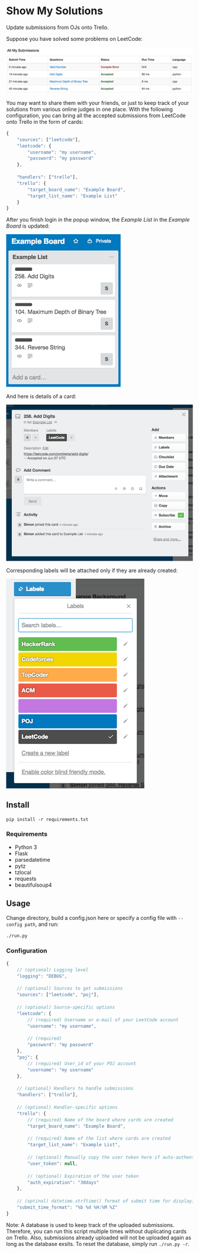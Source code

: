 # Show My Solutions
Update submissions from OJs onto Trello.

Suppose you have solved some problems on LeetCode:

![Submissions](resources/submissions.png "Submissions")

You may want to share them with your friends, or just to keep track of your solutions from various online judges in one place. With the following configuration, you can bring all the accepted submissions from LeetCode onto Trello in the form of cards:

```js
{
    "sources": ["leetcode"],
    "leetcode": {
        "username": "my username",
        "password": "my password"
    },
    
    "handlers": ["trello"],
    "trello": {
        "target_board_name": "Example Board",
        "target_list_name": "Example List"
    }
}
```

After you finish login in the popup window, the _Example List_ in the _Example Board_ is updated:

![List](resources/list.png "List")

And here is details of a card:

![Card](resources/card.png "Card")

Corresponding labels will be attached only if they are already created:

![Labels](resources/labels.png "Labels")


## Install

```
pip install -r requirements.txt
```


### Requirements

- Python 3
- Flask
- parsedatetime
- pytz
- tzlocal
- requests
- beautifulsoup4


## Usage

Change directory, build a config.json here or specify a config file with `--config path`, and run:

```
./run.py
```


### Configuration

```js
{
    // (optional) Logging level
    "logging": "DEBUG",
    
    // (optional) Sources to get submissions
    "sources": ["leetcode", "poj"],

    // (optional) Source-specific options
    "leetcode": {
        // (required) Username or e-mail of your LeetCode account
        "username": "my username",

        // (required)
        "password": "my password"
    },
    "poj": {
        // (required) User_id of your POJ account
        "username": "my username"
    },

    // (optional) Handlers to handle submissions
    "handlers": ["trello"],

    // (optional) Handler-specific options
    "trello": {
        // (required) Name of the board where cards are created
        "target_board_name": "Example Board",
        
        // (required) Name of the list where cards are created
        "target_list_name": "Example List",

        // (optional) Manually copy the user token here if auto-authentication fails
        "user_token": null,

        // (optional) Expiration of the user token
        "auth_expiration": "30days"
    },

    // (optinal) datetime.strftime() format of submit time for displaying
    "submit_time_format": "%b %d %H:%M %Z"
}
```

Note: A database is used to keep track of the uploaded submissions. Therefore, you can run this script multiple times without duplicating cards on Trello. Also, submissions already uploaded will not be uploaded again as long as the database exsits. To reset the database, simply run `./run.py -r`.
